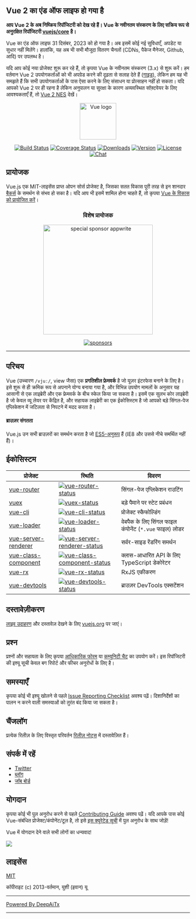 ## Vue 2 का एंड ऑफ लाइफ हो गया है

**आप Vue 2 के अब निष्क्रिय रिपॉजिटरी को देख रहे हैं। Vue के नवीनतम संस्करण के लिए सक्रिय रूप से अनुरक्षित रिपॉजिटरी [vuejs/core](https://github.com/vuejs/core) है।**

Vue का एंड ऑफ लाइफ 31 दिसंबर, 2023 को हो गया है। अब इसमें कोई नई सुविधाएँ, अपडेट या सुधार नहीं मिलेंगे। हालांकि, यह अब भी सभी मौजूदा वितरण चैनलों (CDNs, पैकेज मैनेजर, Github, आदि) पर उपलब्ध है।

यदि आप कोई नया प्रोजेक्ट शुरू कर रहे हैं, तो कृपया Vue के नवीनतम संस्करण (3.x) से शुरू करें। हम वर्तमान Vue 2 उपयोगकर्ताओं को भी अपग्रेड करने की दृढ़ता से सलाह देते हैं ([गाइड](https://v3-migration.vuejs.org/)), लेकिन हम यह भी समझते हैं कि सभी उपयोगकर्ताओं के पास ऐसा करने के लिए संसाधन या प्रोत्साहन नहीं हो सकता। यदि आपको Vue 2 पर ही रहना है लेकिन अनुपालन या सुरक्षा के कारण अव्यवस्थित सॉफ़्टवेयर के लिए आवश्यकताएँ हैं, तो [Vue 2 NES](https://www.herodevs.com/support/nes-vue?utm_source=vuejs-github&utm_medium=vue2-readme) देखें।

<p align="center"><a href="https://vuejs.org" target="_blank" rel="noopener noreferrer"><img width="100" src="https://vuejs.org/images/logo.png" alt="Vue logo"></a></p>

<p align="center">
  <a href="https://circleci.com/gh/vuejs/vue/tree/dev"><img src="https://img.shields.io/circleci/project/github/vuejs/vue/dev.svg?sanitize=true" alt="Build Status"></a>
  <a href="https://codecov.io/github/vuejs/vue?branch=dev"><img src="https://img.shields.io/codecov/c/github/vuejs/vue/dev.svg?sanitize=true" alt="Coverage Status"></a>
  <a href="https://npmcharts.com/compare/vue?minimal=true"><img src="https://img.shields.io/npm/dm/vue.svg?sanitize=true" alt="Downloads"></a>
  <a href="https://www.npmjs.com/package/vue"><img src="https://img.shields.io/npm/v/vue.svg?sanitize=true" alt="Version"></a>
  <a href="https://www.npmjs.com/package/vue"><img src="https://img.shields.io/npm/l/vue.svg?sanitize=true" alt="License"></a>
  <a href="https://chat.vuejs.org/"><img src="https://img.shields.io/badge/chat-on%20discord-7289da.svg?sanitize=true" alt="Chat"></a>
</p>

## प्रायोजक

Vue.js एक MIT-लाइसेंस प्राप्त ओपन सोर्स प्रोजेक्ट है, जिसका सतत विकास पूरी तरह से इन शानदार [बैकर्स](https://github.com/vuejs/core/blob/main/BACKERS.md) के समर्थन से संभव हो सका है। यदि आप भी इसमें शामिल होना चाहते हैं, तो कृपया [Vue के विकास को प्रायोजित करें](https://vuejs.org/sponsor/)।

<p align="center">
  <h3 align="center">विशेष प्रायोजक</h3>
</p>

<p align="center">
  <a target="_blank" href="https://github.com/appwrite/appwrite">
  <img alt="special sponsor appwrite" src="https://sponsors.vuejs.org/images/appwrite.svg" width="300">
  </a>
</p>

<p align="center">
  <a target="_blank" href="https://vuejs.org/sponsor/">
    <img alt="sponsors" src="https://sponsors.vuejs.org/sponsors.svg?v3">
  </a>
</p>

---

## परिचय

Vue (उच्चारण `/vjuː/`, view जैसा) एक **प्रगतिशील फ्रेमवर्क** है जो यूज़र इंटरफेस बनाने के लिए है। इसे शुरू से ही क्रमिक रूप से अपनाने योग्य बनाया गया है, और विभिन्न उपयोग मामलों के अनुसार यह आसानी से एक लाइब्रेरी और एक फ्रेमवर्क के बीच स्केल किया जा सकता है। इसमें एक सुलभ कोर लाइब्रेरी है जो केवल व्यू लेयर पर केंद्रित है, और सहायक लाइब्रेरी का एक ईकोसिस्टम है जो आपको बड़े सिंगल-पेज एप्लिकेशन में जटिलता से निपटने में मदद करता है।

#### ब्राउज़र संगतता

Vue.js उन सभी ब्राउज़रों का समर्थन करता है जो [ES5-अनुरूप](https://compat-table.github.io/compat-table/es5/) हैं (IE8 और उससे नीचे समर्थित नहीं हैं)।

## ईकोसिस्टम

| प्रोजेक्ट               | स्थिति                                                       | विवरण                                               |
| ---------------------- | ------------------------------------------------------------ | --------------------------------------------------- |
| [vue-router]           | [![vue-router-status]][vue-router-package]                   | सिंगल-पेज एप्लिकेशन राउटिंग                        |
| [vuex]                 | [![vuex-status]][vuex-package]                               | बड़े पैमाने पर स्टेट प्रबंधन                        |
| [vue-cli]              | [![vue-cli-status]][vue-cli-package]                         | प्रोजेक्ट स्कैफोल्डिंग                              |
| [vue-loader]           | [![vue-loader-status]][vue-loader-package]                   | वेबपैक के लिए सिंगल फाइल कंपोनेंट (`*.vue` फाइल) लोडर |
| [vue-server-renderer]  | [![vue-server-renderer-status]][vue-server-renderer-package] | सर्वर-साइड रेंडरिंग समर्थन                         |
| [vue-class-component]  | [![vue-class-component-status]][vue-class-component-package] | क्लास-आधारित API के लिए TypeScript डेकोरेटर        |
| [vue-rx]               | [![vue-rx-status]][vue-rx-package]                           | RxJS एकीकरण                                        |
| [vue-devtools]         | [![vue-devtools-status]][vue-devtools-package]               | ब्राउज़र DevTools एक्सटेंशन                         |

[vue-router]: https://github.com/vuejs/vue-router
[vuex]: https://github.com/vuejs/vuex
[vue-cli]: https://github.com/vuejs/vue-cli
[vue-loader]: https://github.com/vuejs/vue-loader
[vue-server-renderer]: https://github.com/vuejs/vue/tree/dev/packages/vue-server-renderer
[vue-class-component]: https://github.com/vuejs/vue-class-component
[vue-rx]: https://github.com/vuejs/vue-rx
[vue-devtools]: https://github.com/vuejs/vue-devtools
[vue-router-status]: https://img.shields.io/npm/v/vue-router.svg
[vuex-status]: https://img.shields.io/npm/v/vuex.svg
[vue-cli-status]: https://img.shields.io/npm/v/@vue/cli.svg
[vue-loader-status]: https://img.shields.io/npm/v/vue-loader.svg
[vue-server-renderer-status]: https://img.shields.io/npm/v/vue-server-renderer.svg
[vue-class-component-status]: https://img.shields.io/npm/v/vue-class-component.svg
[vue-rx-status]: https://img.shields.io/npm/v/vue-rx.svg
[vue-devtools-status]: https://img.shields.io/chrome-web-store/v/nhdogjmejiglipccpnnnanhbledajbpd.svg
[vue-router-package]: https://npmjs.com/package/vue-router
[vuex-package]: https://npmjs.com/package/vuex
[vue-cli-package]: https://npmjs.com/package/@vue/cli
[vue-loader-package]: https://npmjs.com/package/vue-loader
[vue-server-renderer-package]: https://npmjs.com/package/vue-server-renderer
[vue-class-component-package]: https://npmjs.com/package/vue-class-component
[vue-rx-package]: https://npmjs.com/package/vue-rx
[vue-devtools-package]: https://chrome.google.com/webstore/detail/vuejs-devtools/nhdogjmejiglipccpnnnanhbledajbpd

## दस्तावेज़ीकरण

[लाइव उदाहरण](https://v2.vuejs.org/v2/examples/) और दस्तावेज़ देखने के लिए [vuejs.org](https://v2.vuejs.org) पर जाएं।

## प्रश्न

प्रश्नों और सहायता के लिए कृपया [आधिकारिक फोरम](https://forum.vuejs.org) या [कम्युनिटी चैट](https://chat.vuejs.org/) का उपयोग करें। इस रिपॉजिटरी की इश्यू सूची केवल बग रिपोर्ट और फीचर अनुरोधों के लिए है।

## समस्याएँ

कृपया कोई भी इश्यू खोलने से पहले [Issue Reporting Checklist](https://github.com/vuejs/vue/blob/dev/.github/CONTRIBUTING.md#issue-reporting-guidelines) अवश्य पढ़ें। दिशानिर्देशों का पालन न करने वाली समस्याओं को तुरंत बंद किया जा सकता है।

## चैंजलॉग

प्रत्येक रिलीज़ के लिए विस्तृत परिवर्तन [रिलीज़ नोट्स](https://github.com/vuejs/vue/releases) में दस्तावेज़ित हैं।

## संपर्क में रहें

- [Twitter](https://twitter.com/vuejs)
- [ब्लॉग](https://medium.com/the-vue-point)
- [जॉब बोर्ड](https://vuejobs.com/?ref=vuejs)

## योगदान

कृपया कोई भी पुल अनुरोध करने से पहले [Contributing Guide](https://github.com/vuejs/vue/blob/dev/.github/CONTRIBUTING.md) अवश्य पढ़ें। यदि आपके पास कोई Vue-संबंधित प्रोजेक्ट/कंपोनेंट/टूल है, तो इसे [इस क्यूरेटेड सूची](https://github.com/vuejs/awesome-vue) में पुल अनुरोध के साथ जोड़ें!

Vue में योगदान देने वाले सभी लोगों का धन्यवाद!

<a href="https://github.com/vuejs/vue/graphs/contributors"><img src="https://opencollective.com/vuejs/contributors.svg?width=890" /></a>

## लाइसेंस

[MIT](https://opensource.org/licenses/MIT)

कॉपीराइट (c) 2013-वर्तमान, युशी (इवान) यू

---

[Powered By DeepAiTx](https://github.com/DeepAiTx)

---